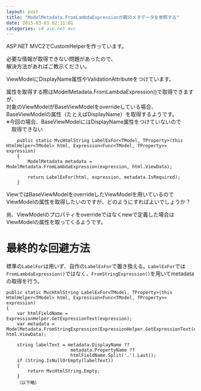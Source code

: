```yaml
---
layout: post
title: "ModelMetadata.FromLambdaExpressionが親のメタデータを参照する"
date: 2015-03-03 02:11:01
categories: c# asp.net mvc
---
```

<p>ASP.NET MVC2でCustomHelperを作っています。</p>

<p>必要な情報が取得できない問題があったので、<br>
解決方法があればご教示ください。</p>

<p>ViewModelにDisplayName属性やValidationAttributeをつけています。</p>

<p>属性を取得する際はModelMetadata.FromLambdaExpression()で取得できますが、<br>
対象のViewModelがBaseViewModelをoverrideしている場合、<br>
BaseViewModelの属性（たとえばDisplayName）を取得するようです。<br>
※今回の場合、BaseViewModelにはDisplayName属性をつけていないので<br>
　取得できない</p>

<pre><code>    public static MvcHtmlString LabelExFor&lt;TModel, TProperty&gt;(this HtmlHelper&lt;TModel&gt; html, Expression&lt;Func&lt;TModel, TProperty&gt;&gt; expression)
    {
        ModelMetadata metadata = ModelMetadata.FromLambdaExpression(expression, html.ViewData);

        return LabelExFor(html, expression, metadata.IsRequired);
    }
</code></pre>

<p>ViewではBaseViewModelをoverrideしたViewModelを用いているので<br>
ViewModelの属性を取得したいのですが、どのようにすればよいでしょうか？</p>

<p>尚、ViewModelのプロパティをoverrideではなくnewで定義した場合は<br>
ViewModelの属性を取ってくるようです。</p>

<h1>最終的な回避方法</h1>

<p>標準の<code>LabelFor</code>は用いず、自作の<code>LabelExFor</code>で置き換える。<code>LabelExFor</code>では<code>FromLambdaExpression()</code>ではなく、<code>FromStringExpression()</code>を用いてmetadataの取得を行う。</p>

<pre><code>public static MvcHtmlString LabelExFor&lt;TModel, TProperty&gt;(this HtmlHelper&lt;TModel&gt; html, Expression&lt;Func&lt;TModel, TProperty&gt;&gt; expression)
{
    var htmlFieldName = ExpressionHelper.GetExpressionText(expression);
    var metadata = ModelMetadata.FromStringExpression(ExpressionHelper.GetExpressionText(expression), html.ViewData);

    string labelText = metadata.DisplayName ?? 
                        metadata.PropertyName ?? 
                        htmlFieldName.Split('.').Last();
    if (String.IsNullOrEmpty(labelText))
    {
        return MvcHtmlString.Empty;
    }
    （以下略）
</code></pre>
